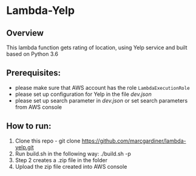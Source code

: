 # Lambda-Yelp

## Overview
This lambda function gets rating of location, using Yelp service and built based on Python 3.6

## Prerequisites:
 - please make sure that AWS account has the role `LambdaExecutionRole`
 - please set up configuration for Yelp in the file _dev.json_
 - please set up search parameter in _dev.json_ or set search parameters from AWS console

## How to run:
 1. Clone this repo - git clone https://github.com/marcgardiner/lambda-yelp.git
 2. Run build.sh in the following way:
   ./build.sh -p <path-to-lambda-yelp>
 3. Step 2 creates a .zip file in the <path-to-lambda-yelp> folder
 4. Upload the zip file created into AWS console 

